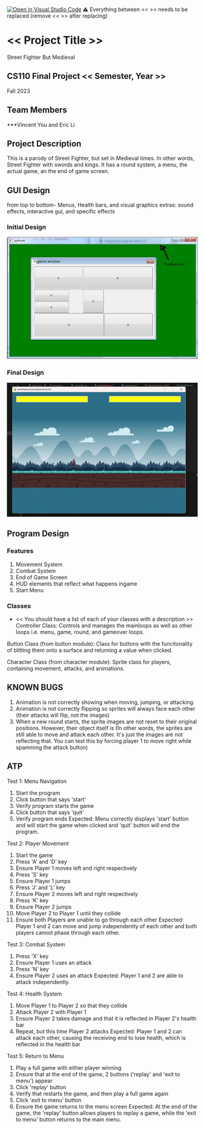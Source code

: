 [![Open in Visual Studio Code](https://classroom.github.com/assets/open-in-vscode-718a45dd9cf7e7f842a935f5ebbe5719a5e09af4491e668f4dbf3b35d5cca122.svg)](https://classroom.github.com/online_ide?assignment_repo_id=12803360&assignment_repo_type=AssignmentRepo)
:warning: Everything between << >> needs to be replaced (remove << >> after replacing)

# << Project Title >>
Street Fighter But Medieval

## CS110 Final Project  << Semester, Year >>
Fall 2023

## Team Members
***Vincent You and Eric Li

## Project Description
This is a parody of Street Fighter, but set in Medieval times. In other words, Street Fighter with swords and kings.
It has a round system, a menu, the actual game, an the end of game screen.

## GUI Design
from top to bottom-
Menus, Health bars, and visual graphics 
extras: sound effects, interactive gui, and specific effects
### Initial Design

![initial gui](assets/gui.jpg)

### Final Design

![final gui](assets/finalgui.jpg)

## Program Design

### Features

1. Movement System
2. Combat System
3. End of Game Screen
4. HUD elements that reflect what happens ingame
5. Start Menu

### Classes

- << You should have a list of each of your classes with a description >>
Controller Class:
    Controls and manages the mainloops as well as other loops i.e. menu, game, round, and gameover loops.

Button Class (from button module):
    Class for buttons with the funcitonality of blitting them onto a surface and returning a value when clicked.

Character Class (from character module):
    Sprite class for players, containing movement, attacks, and animations.

## KNOWN BUGS
1. Animation is not correctly showing when moving, jumping, or attacking.
2. Animation is not correctly flipping so sprites will always face each other (their attacks will flip, not the images)
3. When a new round starts, the sprite images are not reset to their original positions. However, their object itself is (In other words, the sprites are still able to move and attack each other. It's just the images are not reflecting that. You can test this by forcing player 1 to move right while spamming the attack button)

## ATP

Test 1: Menu Navigation
1. Start the program
2. Click button that says 'start'
3. Verify program starts the game
4. Click button that says 'quit'
5. Verify program ends
Expected: Menu correctly displays 'start' button and will start the game when clicked and 'quit' button will end the program.

Test 2: Player Movement
1. Start the game
2. Press 'A' and 'D' key
3. Ensure Player 1 moves left and right respectively
4. Press 'S' key
5. Ensure Player 1 jumps
6. Press 'J' and 'L' key
7. Ensure Player 2 moves left and right respectively
8. Press 'K' key
9. Ensure Player 2 jumps
10. Move Player 2 to Player 1 until they collide
11. Ensure both Players are unable to go through each other
Expected: Player 1 and 2 can move and jump independently of each other and both players cannot phase through each other.

Test 3: Combat System
1. Press 'X' key
2. Ensure Player 1 uses an attack
3. Press 'N' key
4. Ensure Player 2 uses an attack
Expected: Player 1 and 2 are able to attack independently.

Test 4: Health System
1. Move Player 1 to Player 2 so that they collide
2. Attack Player 2 with Player 1
3. Ensure Player 2 takes damage and that it is reflected in Player 2's health bar
4. Repeat, but this time Player 2 attacks
Expected: Player 1 and 2 can attack each other, causing the receiving end to lose health, which is reflected in the health bar

Test 5: Return to Menu
1. Play a full game with either player winning
2. Ensure that at the end of the game, 2 buttons ('replay' and 'exit to menu') appear
3. Click 'replay' button
4. Verify that restarts the game, and then play a full game again
5. Click 'exit to menu' button
6. Ensure the game returns to the menu screen
Expected: At the end of the game, the 'replay' button allows players to replay a game, while the 'exit to menu' button returns to the main menu.



